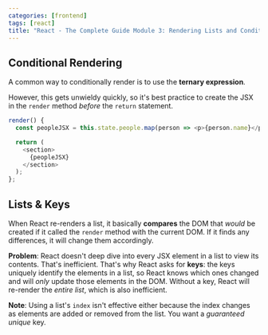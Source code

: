 ```yaml
---
categories: [frontend]
tags: [react]
title: "React - The Complete Guide Module 3: Rendering Lists and Conditionals"
---
```


## Conditional Rendering

A common way to conditionally render is to use the **ternary expression**.

However, this gets unwieldy quickly, so it's best practice to create the JSX in the `render` method *before* the `return` statement.

```js
render() {
  const peopleJSX = this.state.people.map(person => <p>{person.name}</p>);

  return (
    <section>
      {peopleJSX}
    </section>
  );
};
```

## Lists & Keys

When React re-renders a list, it basically **compares** the DOM that *would* be created if it called the `render` method with the current DOM. If it finds any differences, it will change them accordingly.

**Problem**: React doesn't deep dive into every JSX element in a list to view its contents. That's inefficient. That's why React asks for **keys**: the keys uniquely identify the elements in a list, so React knows which ones changed and will *only* update those elements in the DOM. Without a key, React will re-render the *entire list*, which is also inefficient.

**Note**: Using a list's `index` isn't effective either because the index changes as elements are added or removed from the list. You want a *guaranteed unique* key.
